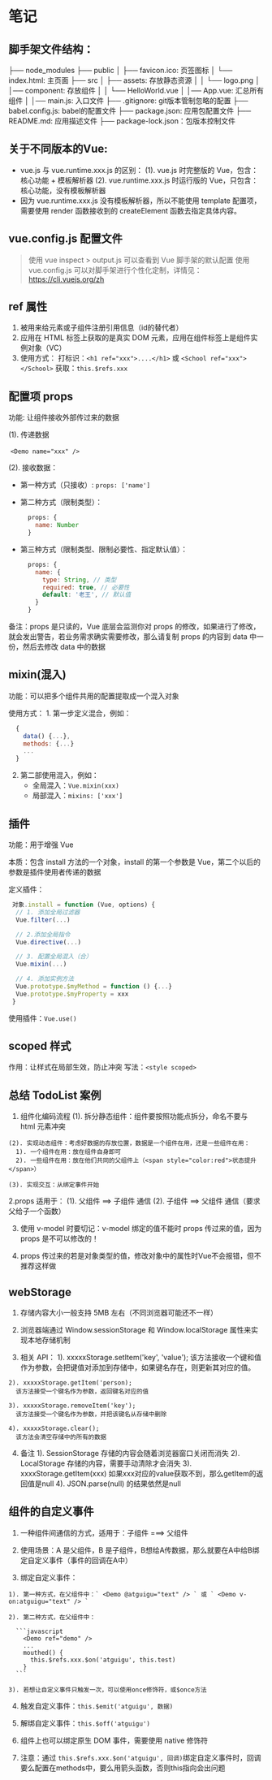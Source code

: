 # 笔记

## 脚手架文件结构：
  ├── node_modules 
  ├── public
  │   ├── favicon.ico: 页签图标
  │   └── index.html: 主页面
  ├── src
  │   ├── assets: 存放静态资源
  │   │   └── logo.png
  │   │── component: 存放组件
  │   │   └── HelloWorld.vue
  │   │── App.vue: 汇总所有组件
  │   │── main.js: 入口文件
  ├── .gitignore: git版本管制忽略的配置
  ├── babel.config.js: babel的配置文件
  ├── package.json: 应用包配置文件 
  ├── README.md: 应用描述文件
  ├── package-lock.json：包版本控制文件

## 关于不同版本的Vue:
- vue.js 与 vue.runtime.xxx.js 的区别：
  (1). vue.js 时完整版的 Vue，包含：核心功能 + 模板解析器
  (2). vue.runtime.xxx.js 时运行版的 Vue，只包含：核心功能，没有模板解析器
- 因为 vue.runtime.xxx.js 没有模板解析器，所以不能使用 template 配置项，需要使用 render 函数接收到的 createElement 函数去指定具体内容。

## vue.config.js 配置文件
> 使用 vue inspect > output.js 可以查看到 Vue 脚手架的默认配置
> 使用 vue.config.js 可以对脚手架进行个性化定制，详情见：https://cli.vuejs.org/zh

## ref 属性
  1. 被用来给元素或子组件注册引用信息（id的替代者）
  2. 应用在 HTML 标签上获取的是真实 DOM 元素，应用在组件标签上是组件实例对象（VC）
  3. 使用方式：
      打标识：` <h1 ref="xxx">....</h1> ` 或 ` <School ref="xxx"></School> `
      获取：` this.$refs.xxx `

## 配置项 props
  功能: 让组件接收外部传过来的数据

(1). 传递数据

​	` <Demo name="xxx" /> `

(2). 接收数据：
  - 第一种方式（只接收）:
    ` props: ['name'] `

  - 第二种方式（限制类型）：
    ```javascript
      props: {
        name: Number
      }
    ```

  - 第三种方式（限制类型、限制必要性、指定默认值）：
    ```javaScript
      props: {
        name: {
          type: String, // 类型
          required: true, // 必要性
          default: '老王', // 默认值
        }
      }
    ```

备注：props 是只读的，Vue 底层会监测你对 props 的修改，如果进行了修改，就会发出警告，若业务需求确实需要修改，那么请复制 props 的内容到 data 中一份，然后去修改 data 中的数据

## mixin(混入)
  功能：可以把多个组件共用的配置提取成一个混入对象

  使用方式：
    1. 第一步定义混合，例如：
```javascript
  {
    data() {...},
    methods: {...}
    ...
  }
```

2. 第二部使用混入，例如：
   - 全局混入：` Vue.mixin(xxx) `
   - 局部混入：` mixins: ['xxx'] `

## 插件
  功能：用于增强 Vue

  本质：包含 install 方法的一个对象，install 的第一个参数是 Vue，第二个以后的参数是插件使用者传递的数据

  定义插件：

```javascript
 对象.install = function (Vue, options) {
  // 1. 添加全局过滤器
  Vue.filter(...)

  // 2.添加全局指令
  Vue.directive(...)

  // 3. 配置全局混入（合）
  Vue.mixin(...)

  // 4. 添加实例方法
  Vue.prototype.$myMethod = function () {...}
  Vue.prototype.$myProperty = xxx
 }
```

使用插件：` Vue.use() `

## scoped 样式
  作用：让样式在局部生效，防止冲突
  写法：` <style scoped> `

## 总结 TodoList 案例
  1. 组件化编码流程
    (1). 拆分静态组件：组件要按照功能点拆分，命名不要与 html 元素冲突

    (2). 实现动态组件：考虑好数据的存放位置，数据是一个组件在用，还是一些组件在用：
      1). 一个组件在用：放在组件自身即可
      2). 一些组件在用：放在他们共同的父组件上（<span style="color:red">状态提升</span>）

    (3). 实现交互：从绑定事件开始

  2.props 适用于：
    (1). 父组件 ==> 子组件 通信
    (2). 子组件 ==> 父组件 通信（要求父给子一个函数）

  3. 使用 v-model 时要切记：v-model 绑定的值不能时 props 传过来的值，因为 props 是不可以修改的！

  4. props 传过来的若是对象类型的值，修改对象中的属性时Vue不会报错，但不推荐这样做

## webStorage

  1. 存储内容大小一般支持 5MB 左右（不同浏览器可能还不一样）

  2. 浏览器端通过 Window.sessionStorage 和 Window.localStorage 属性来实现本地存储机制

  3. 相关 API：
    1). xxxxxStorage.setItem('key', 'value');
      该方法接收一个键和值作为参数，会把键值对添加到存储中，如果键名存在，则更新其对应的值。

    2). xxxxxStorage.getItem('person);
      该方法接受一个键名作为参数，返回键名对应的值

    3). xxxxxStorage.removeItem('key');
      该方法接受一个键名作为参数，并把该键名从存储中删除

    4). xxxxxStorage.clear();
      该方法会清空存储中的所有的数据
    
  4. 备注
    1). SessionStorage 存储的内容会随着浏览器窗口关闭而消失
    2). LocalStorage 存储的内容，需要手动清除才会消失
    3). xxxxStorage.getItem(xxx) 如果xxx对应的value获取不到，那么getItem的返回值是null
    4). JSON.parse(null) 的结果依然是null

## 组件的自定义事件
  1. 一种组件间通信的方式，适用于：子组件 ===> 父组件

  2. 使用场景：A 是父组件，B 是子组件，B想给A传数据，那么就要在A中给B绑定自定义事件（事件的回调在A中）

  3. 绑定自定义事件：
  
    1). 第一种方式，在父组件中：` <Demo @atguigu="text" /> ` 或 ` <Demo v-on:atguigu="text" /> `

    2). 第二种方式，在父组件中：

      ```javascript
        <Demo ref="demo" />
        ...
        mouthed() {
          this.$refs.xxx.$on('atguigu', this.test)
        }
      ```

    3). 若想让自定义事件只触发一次，可以使用once修饰符，或$once方法

  4. 触发自定义事件：`this.$emit('atguigu', 数据)`

  5. 解绑自定义事件：`this.$off('atguigu')`

  6. 组件上也可以绑定原生 DOM 事件，需要使用 native 修饰符

  7. 注意：通过 `this.$refs.xxx.$on('atguigu', 回调)`绑定自定义事件时，回调要么配置在methods中，要么用箭头函数，否则this指向会出问题